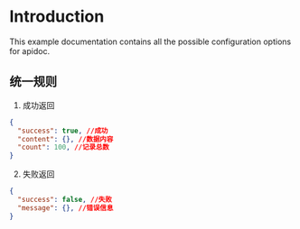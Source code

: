 # Introduction

This example documentation contains all the possible configuration options for apidoc.

## 统一规则
1. 成功返回
```json
{
  "success": true, //成功
  "content": {}, //数据内容
  "count": 100, //记录总数
}
```
2. 失败返回
```json
{
  "success": false, //失败
  "message": {}, //错误信息
}
```
